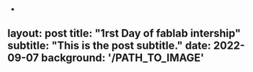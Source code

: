 -
layout: post
title: "1rst Day of fablab intership"
subtitle: "This is the post subtitle."
date: 2022-09-07
background: '/PATH_TO_IMAGE'
---
